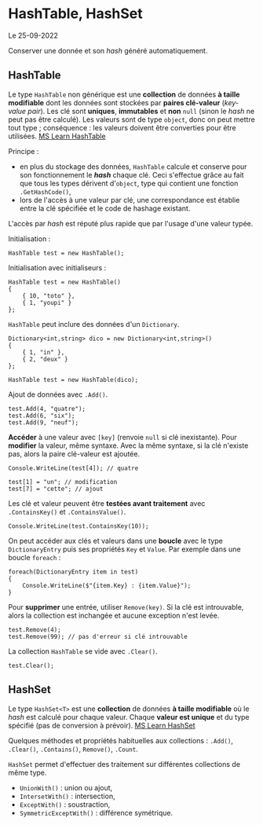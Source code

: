 # HashTable, HashSet

Le 25-09-2022

Conserver une donnée et son *hash* généré automatiquement.

## HashTable

Le type `HashTable` non générique est une **collection** de données **à taille modifiable** dont les données sont stockées par **paires clé-valeur** (*key-value pair*). Les clé sont **uniques**, **immutables** et **non** `null` (sinon le *hash* ne peut pas être calculé). Les valeurs sont de type `object`, donc on peut mettre tout type ; conséquence : les valeurs doivent être converties pour être utilisées. [MS Learn HashTable](https://learn.microsoft.com/fr-fr/dotnet/api/system.collections.hashtable "MS Learn HashTable")

Principe : 
- en plus du stockage des données, `HashTable` calcule et conserve pour son fonctionnement le ***hash*** chaque clé. Ceci s'effectue grâce au fait que tous les types dérivent d'`object`, type qui contient une fonction `.GetHashCode()`,
- lors de l'accès à une valeur par clé, une correspondance est établie entre la clé spécifiée et le code de hashage existant.

L'accès par *hash* est réputé plus rapide que par l'usage d'une valeur typée.

Initialisation :
```
HashTable test = new HashTable();
```

Initialisation avec initialiseurs :
```
HashTable test = new HashTable()
{
	{ 10, "toto" },
	{ 1, "youpi" }		
};
```

`HashTable` peut inclure des données d'un `Dictionary`.
```
Dictionary<int,string> dico = new Dictionary<int,string>()
{
	{ 1, "in" },
	{ 2, "deux" }		
};

HashTable test = new HashTable(dico);
```

Ajout de données avec `.Add()`.
```
test.Add(4, "quatre");
test.Add(6, "six");
test.Add(9, "neuf");
```

**Accéder** à une valeur avec `[key]` (renvoie `null` si clé inexistante). Pour **modifier** la valeur, même syntaxe. Avec la même syntaxe, si la clé n'existe pas, alors la paire clé-valeur est ajoutée.
```
Console.WriteLine(test[4]); // quatre
```
```
test[1] = "un"; // modification
test[7] = "cette"; // ajout
```

Les clé et valeur peuvent être **testées avant traitement** avec `.ContainsKey()` et `.ContainsValue()`. 
```
Console.WriteLine(test.ContainsKey(10));
```

On peut accéder aux clés et valeurs dans une **boucle** avec le type `DictionaryEntry` puis ses propriétés `Key` et `Value`. Par exemple dans une boucle `foreach` :
```
foreach(DictionaryEntry item in test)
{
	Console.WriteLine($"{item.Key} : {item.Value}");
}
```

Pour **supprimer** une entrée, utiliser `Remove(key)`. Si la clé est introuvable, alors la collection est inchangée et aucune exception n'est levée.
```
test.Remove(4);
test.Remove(99); // pas d'erreur si clé introuvable
```

La collection `HashTable` se vide avec `.Clear()`.
```
test.Clear();
```

## HashSet

Le type `HashSet<T>` est une **collection** de données **à taille modifiable** où le *hash* est calculé pour chaque valeur. Chaque **valeur est unique** et du type spécifié (pas de conversion à prévoir). [MS Learn HashSet](https://learn.microsoft.com/fr-fr/dotnet/api/system.collections.generic.hashset-1 "MS Learn HashSet")

Quelques méthodes et propriétés habituelles aux collections : `.Add()`, `.Clear()`, `.Contains()`, `Remove()`, `.Count`.

`HashSet` permet d'effectuer des traitement sur différentes collections de même type.
- `UnionWith()` : union ou ajout,
- `IntersetWith()` : intersection,
- `ExceptWith()` : soustraction,
- `SymmetricExceptWith()` : différence symétrique.